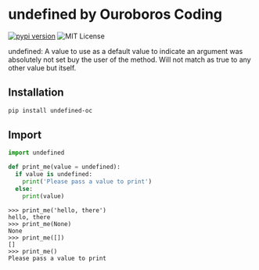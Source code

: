 # undefined by Ouroboros Coding

[![pypi version](https://img.shields.io/pypi/v/undefined-oc.svg)](https://pypi.org/project/undefined-oc) ![MIT License](https://img.shields.io/pypi/l/undefined-oc.svg)

undefined: A value to use as a default value to indicate an argument was absolutely not set buy the user of the method. Will not match as true to any
other value but itself.

## Installation
```bash
pip install undefined-oc
```

## Import
```python
import undefined

def print_me(value = undefined):
  if value is undefined:
    print('Please pass a value to print')
  else:
    print(value)
```

```
>>> print_me('hello, there')
hello, there
>>> print_me(None)
None
>>> print_me([])
[]
>>> print_me()
Please pass a value to print
```